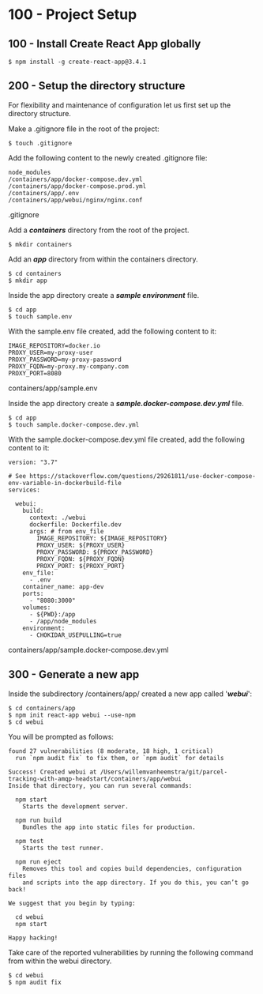 # 100 - Project Setup

## 100 - Install Create React App globally

```
$ npm install -g create-react-app@3.4.1
```

## 200 - Setup the directory structure

For flexibility and maintenance of configuration let us first set up the directory structure.

Make a .gitignore file in the root of the project: 

```
$ touch .gitignore
```

Add the following content to the newly created .gitignore file:

```
node_modules
/containers/app/docker-compose.dev.yml
/containers/app/docker-compose.prod.yml
/containers/app/.env
/containers/app/webui/nginx/nginx.conf
```
.gitignore

Add a ***containers*** directory from the root of the project.

```
$ mkdir containers
```

Add an ***app*** directory from within the containers directory.

```
$ cd containers
$ mkdir app
```

Inside the app directory create a ***sample environment*** file.

```
$ cd app
$ touch sample.env
```

With the sample.env file created, add the following content to it:

```
IMAGE_REPOSITORY=docker.io
PROXY_USER=my-proxy-user
PROXY_PASSWORD=my-proxy-password
PROXY_FQDN=my-proxy.my-company.com
PROXY_PORT=8080
```
containers/app/sample.env

Inside the app directory create a ***sample.docker-compose.dev.yml*** file.

```
$ cd app
$ touch sample.docker-compose.dev.yml
```

With the sample.docker-compose.dev.yml file created, add the following content to it:

```
version: "3.7"

# See https://stackoverflow.com/questions/29261811/use-docker-compose-env-variable-in-dockerbuild-file
services:

  webui:
    build:
      context: ./webui
      dockerfile: Dockerfile.dev
      args: # from env_file
        IMAGE_REPOSITORY: ${IMAGE_REPOSITORY}
        PROXY_USER: ${PROXY_USER}
        PROXY_PASSWORD: ${PROXY_PASSWORD}
        PROXY_FQDN: ${PROXY_FQDN}
        PROXY_PORT: ${PROXY_PORT}
    env_file:
      - .env
    container_name: app-dev  
    ports:
      - "8080:3000"
    volumes:
      - ${PWD}:/app
      - /app/node_modules
    environment:
      - CHOKIDAR_USEPULLING=true
```
containers/app/sample.docker-compose.dev.yml

## 300 - Generate a new app

Inside the subdirectory /containers/app/ created a new app called '***webui***':

```
$ cd containers/app
$ npm init react-app webui --use-npm
$ cd webui
```

You will be prompted as follows:

```
found 27 vulnerabilities (8 moderate, 18 high, 1 critical)
  run `npm audit fix` to fix them, or `npm audit` for details

Success! Created webui at /Users/willemvanheemstra/git/parcel-tracking-with-amqp-headstart/containers/app/webui
Inside that directory, you can run several commands:

  npm start
    Starts the development server.

  npm run build
    Bundles the app into static files for production.

  npm test
    Starts the test runner.

  npm run eject
    Removes this tool and copies build dependencies, configuration files
    and scripts into the app directory. If you do this, you can’t go back!

We suggest that you begin by typing:

  cd webui
  npm start

Happy hacking!
```

Take care of the reported vulnerabilities by running the following command from within the webui directory.

```
$ cd webui
$ npm audit fix
```
